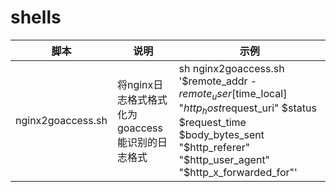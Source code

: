 # shells
脚本|说明|示例
---|---|---
nginx2goaccess.sh|将nginx日志格式格式化为goaccess能识别的日志格式|sh nginx2goaccess.sh '$remote_addr - $remote_user [$time_local] "$http_host$request_uri" $status $request_time $body_bytes_sent "$http_referer" "$http_user_agent" "$http_x_forwarded_for"'
